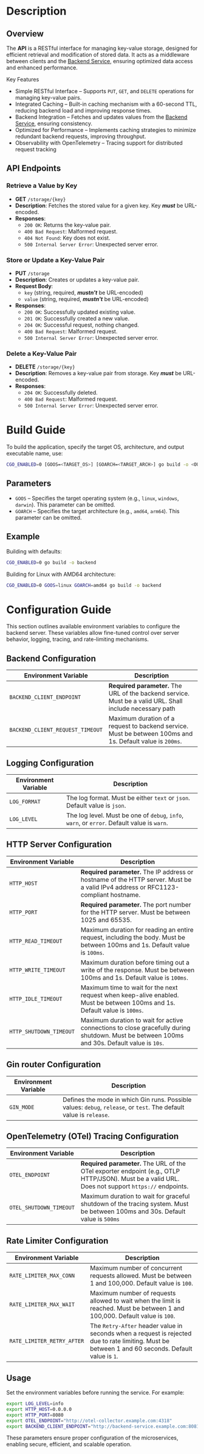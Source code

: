 # Description

## Overview
The **API** is a RESTful interface for managing key-value storage, designed for efficient retrieval and modification of stored data. It acts as a middleware between clients and the [Backend Service](https://github.com/KennyMacCormik/otel/tree/main/backend), ensuring optimized data access and enhanced performance.

Key Features
- Simple RESTful Interface – Supports `PUT`, `GET`, and `DELETE` operations for managing key-value pairs.
- Integrated Caching – Built-in caching mechanism with a 60-second TTL, reducing backend load and improving response times.
- Backend Integration – Fetches and updates values from the [Backend Service](https://github.com/KennyMacCormik/otel/tree/main/backend), ensuring consistency.
- Optimized for Performance – Implements caching strategies to minimize redundant backend requests, improving throughput.
- Observability with OpenTelemetry – Tracing support for distributed request tracking

## API Endpoints

### **Retrieve a Value by Key**
- **GET** `/storage/{key}`
- **Description**: Fetches the stored value for a given key. Key _**must**_ be URL-encoded.
- **Responses**:
    - `200 OK`: Returns the key-value pair.
    - `400 Bad Request`: Malformed request.
    - `404 Not Found`: Key does not exist.
    - `500 Internal Server Error`: Unexpected server error.

### **Store or Update a Key-Value Pair**
- **PUT** `/storage`
- **Description**: Creates or updates a key-value pair.
- **Request Body**:
    - `key` (string, required, _**mustn't**_ be URL-encoded)
    - `value` (string, required, _**mustn't**_ be URL-encoded)
- **Responses**:
    - `200 OK`: Successfully updated existing value.
    - `201 OK`: Successfully created a new value.
    - `204 OK`: Successful request, nothing changed.
    - `400 Bad Request`: Malformed request.
    - `500 Internal Server Error`: Unexpected server error.

### **Delete a Key-Value Pair**
- **DELETE** `/storage/{key}`
- **Description**: Removes a key-value pair from storage. Key _**must**_ be URL-encoded.
- **Responses**:
    - `204 OK`: Successfully deleted.
    - `400 Bad Request`: Malformed request.
    - `500 Internal Server Error`: Unexpected server error.

# Build Guide

To build the application, specify the target OS, architecture, and output executable name, use:

```sh
CGO_ENABLED=0 [GOOS=<TARGET_OS>] [GOARCH=<TARGET_ARCH>] go build -o <OUTPUT_EXEC_NAME>
```

## Parameters

- `GOOS` – Specifies the target operating system (e.g., `linux`, `windows`, `darwin`). This parameter can be omitted.
- `GOARCH` – Specifies the target architecture (e.g., `amd64`, `arm64`). This parameter can be omitted.

## Example

Building with defaults:

```sh
CGO_ENABLED=0 go build -o backend
```

Building for Linux with AMD64 architecture:

```sh
CGO_ENABLED=0 GOOS=linux GOARCH=amd64 go build -o backend
```

# Configuration Guide

This section outlines available environment variables to configure the backend server. These variables allow fine-tuned control over server behavior, logging, tracing, and rate-limiting mechanisms.

## Backend Configuration

| Environment Variable             | Description                                                                                                |
|----------------------------------|------------------------------------------------------------------------------------------------------------|
| `BACKEND_CLIENT_ENDPOINT`        | **Required parameter.** The URL of the backend service. Must be a valid URL. Shall include necessary path  |
| `BACKEND_CLIENT_REQUEST_TIMEOUT` | Maximum duration of a request to backend service. Must be between 100ms and 1s.  Default value is `200ms`. |

## Logging Configuration

| Environment Variable | Description                                                                                 |
|----------------------|---------------------------------------------------------------------------------------------|
| `LOG_FORMAT`         | The log format. Must be either `text` or `json`. Default value is `json`.                   |
| `LOG_LEVEL`          | The log level. Must be one of `debug`, `info`, `warn`, or `error`. Default value is `warn`. |

## HTTP Server Configuration

| Environment Variable        | Description                                                                                                                                 |
|-----------------------------|---------------------------------------------------------------------------------------------------------------------------------------------|
| `HTTP_HOST`                 | **Required parameter.** The IP address or hostname of the HTTP server. Must be a valid IPv4 address or RFC1123-compliant hostname.          |
| `HTTP_PORT`                 | **Required parameter.** The port number for the HTTP server. Must be between 1025 and 65535.                                                |
| `HTTP_READ_TIMEOUT`         | Maximum duration for reading an entire request, including the body. Must be between 100ms and 1s. Default value is `100ms`.                 |
| `HTTP_WRITE_TIMEOUT`        | Maximum duration before timing out a write of the response. Must be between 100ms and 1s. Default value is `100ms`.                         |
| `HTTP_IDLE_TIMEOUT`         | Maximum time to wait for the next request when keep-alive enabled. Must be between 100ms and 1s. Default value is `100ms`.                  |
| `HTTP_SHUTDOWN_TIMEOUT`     | Maximum duration to wait for active connections to close gracefully during shutdown. Must be between 100ms and 30s. Default value is `10s`. |

## Gin router Configuration

| Environment Variable    | Description                                                                                                          |
|-------------------------|----------------------------------------------------------------------------------------------------------------------|
| `GIN_MODE`              | Defines the mode in which Gin runs. Possible values: `debug`, `release`, or `test`. The default value is `release`.  | 

## OpenTelemetry (OTel) Tracing Configuration

| Environment Variable         | Description                                                                                                                                         |
|------------------------------|-----------------------------------------------------------------------------------------------------------------------------------------------------|
| `OTEL_ENDPOINT`              | **Required parameter.** The URL of the OTel exporter endpoint (e.g., OTLP HTTP/JSON). Must be a valid URL. Does not support `https://` endpoints.   |
| `OTEL_SHUTDOWN_TIMEOUT`      | Maximum duration to wait for graceful shutdown of the tracing system. Must be between 100ms and 30s.  Default value is `500ms`                      |

## Rate Limiter Configuration

| Environment Variable          | Description                                                                                                                                        |
|-------------------------------|----------------------------------------------------------------------------------------------------------------------------------------------------|
| `RATE_LIMITER_MAX_CONN`       | Maximum number of concurrent requests allowed. Must be between 1 and 100,000. Default value is `100`.                                              |
| `RATE_LIMITER_MAX_WAIT`       | Maximum number of requests allowed to wait when the limit is reached. Must be between 1 and 100,000. Default value is `100`.                       |
| `RATE_LIMITER_RETRY_AFTER`    | The `Retry-After` header value in seconds when a request is rejected due to rate limiting. Must be between 1 and 60 seconds. Default value is `1`. |

## Usage

Set the environment variables before running the service. For example:

```sh
export LOG_LEVEL=info
export HTTP_HOST=0.0.0.0
export HTTP_PORT=8080
export OTEL_ENDPOINT="http://otel-collector.example.com:4318"
export BACKEND_CLIENT_ENDPOINT="http://backend-service.example.com:8081"
```

These parameters ensure proper configuration of the microservices, enabling secure, efficient, and scalable operation.
